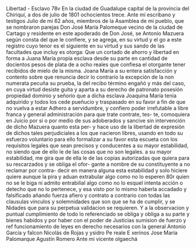 Libertad - Esclavo
78v En la ciudad de Guadalupe capital de la provincia del Chiriquí, a dos de julio de 1801 ochocientos trece. Ante mí escribano y testigos
Julio de mi 62 años, miembros de la Asamblea de mi pueblo, que se nombraron parejas Don José María Palomeque vecino de la ciudad de Cartago y residente en este apoderado de Don José, se Antonio Mazuera según consta del que le confiere, y se agrega, en su virtud y el
go a este registro cuyo tenor es el siguiente en su virtud y sus sando de las facultades que incluy es otorga: Que un cortado de ahorro y libertad en forma a Juana María propia esclava desde su parte en cantidad de docientos pesos de plata de a ocho reales
que confiesa el otorgante tener recibidos de mielo de la misma. Joana María a su entera satisfacción y contento sobre que renuncia decir lo contrario la excepción de la non numerata pecuña su prueba, la del recibo término engañó y más del caso, en
cuya virtud desiste guita y aparta a su derecho de patronato posesión propiedad dominio y señorío que a dicha esclava Joaquina María tenía adquirido y todos los cede pueñucio y traspasado en su favor a fin de que no vuelva a estar
Adhero a servidumbre, y confiero poder irrefutable a libre franca y general administración para que trate contrate, tes- te, comoquiera en Juicio por si o por medio de sus adoberados y sancive sin intervención de dicho Mazuera quanto esta per-
y hace uso de la libertad de expresión de dichos tales perjudiciales a los que nacieron libres, usando en todo su esfuerzo voluntario para ello formalizar a su favor esta escueta con los requisitos legales que sean precisos y conducentes a su mayor estabilidad, no siendo que de ello le de las cosas que no son legales.
a su mayor estabilidad, me gira que de ella le de las copias autorizadas que quiera para su rescarzados y se obliga el ofor- gante a nombre de su constituyente a no reclamar por contra- decir en manera alguna esta estabilidad y solo hiciere quiere
aunque la pira y aduan extrabular algo como no lo esperen
80r quien no se le biga ni admito entrabilial algo como no lo esquel intenta acción o detecho que no lo pertenece, y esa visto por lo mismo haberla accadado y falsificado añando fuerza afiero y contrato a contrario con todas las clausulas vinculos y solemnidades que son que se ha de cumplir, y se
Nidades que para su perpetua validacion se requieren. Y a la observacion y puntual cumplimiento de todo lo referenciado se obliga y obliga a su parte y bienes habidos y por haber con el poder de Justicias sumision de fuerzo y ref
funcionamiento de leyes en derecho necesarios con la general
Antonio García y falcon
Nicolás de Rojas y ysidro Pe
reale E xerinos
Jose María Palomarque
Agustín Romero
Ante mi vicente olgaechá